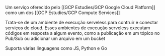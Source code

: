 Um serviço oferecido pelo  [[GCP Estudies/GCP Google Cloud Platform]] como um dos [[GCP Estudies/GCP Compute Services]]

Trata-se de um ambiente de execução serveless para contruir e conectar serviços de cloud. Esses ambientes de execução serveless executam códigos em resposta a algum evento, como a publicação em um tópico no Pub/Sub ou adicionar um arquivo em um bucket

Suporta várias linguagens como JS, Python e Go





